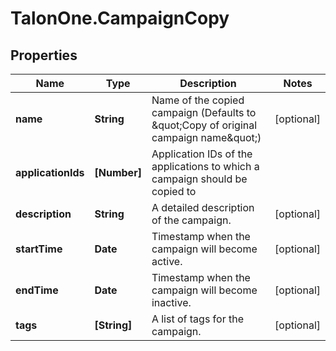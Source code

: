 # TalonOne.CampaignCopy

## Properties

Name | Type | Description | Notes
------------ | ------------- | ------------- | -------------
**name** | **String** | Name of the copied campaign (Defaults to \&quot;Copy of original campaign name\&quot;) | [optional] 
**applicationIds** | **[Number]** | Application IDs of the applications to which a campaign should be copied to | 
**description** | **String** | A detailed description of the campaign. | [optional] 
**startTime** | **Date** | Timestamp when the campaign will become active. | [optional] 
**endTime** | **Date** | Timestamp when the campaign will become inactive. | [optional] 
**tags** | **[String]** | A list of tags for the campaign. | [optional] 


